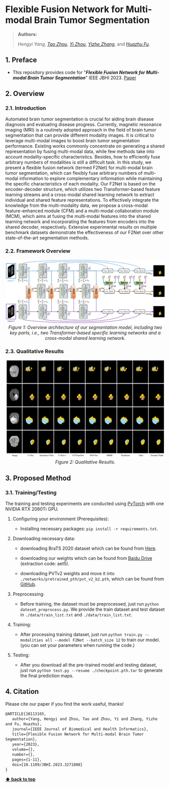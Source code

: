 # Flexible Fusion Network for Multi-modal Brain Tumor Segmentation

> **Authors:**
>
> *Hengyi Yang*,
> [*Tao Zhou*](https://taozh2017.github.io),
> [*Yi Zhou*](https://cse.seu.edu.cn/2021/0303/c23024a362239/page.htm),
> [*Yizhe Zhang*](https://yizhezhang.com/),
> and [*Huazhu Fu*](https://hzfu.github.io/).
>
> 

## 1. Preface

- This repository provides code for "_**Flexible Fusion Network for Multi-modal Brain Tumor Segmentation**_" IEEE JBHI 2023. [Paper](https://ieeexplore.ieee.org/document/10113165/) 


## 2. Overview

### 2.1. Introduction

Automated brain tumor segmentation is crucial for aiding brain disease diagnosis and evaluating disease progress. Currently, magnetic resonance imaging (MRI) is a routinely adopted approach in the field of brain tumor segmentation that can provide different modality images. It is critical to leverage multi-modal images to boost brain tumor segmentation performance. Existing works commonly concentrate on generating a shared representation by fusing multi-modal data, while few methods take into account modality-specific characteristics. Besides, how to efficiently fuse arbitrary numbers of modalities is still a difficult task. In this study, we present a flexible fusion network (termed F2Net) for multi-modal brain tumor segmentation, which can flexibly fuse arbitrary numbers of multi-modal information to explore complementary information while maintaining the specific characteristics of each modality. 
Our F2Net is based on the encoder-decoder structure, which utilizes two Transformer-based feature learning streams and a cross-modal shared learning network to extract individual and shared feature representations. To effectively integrate the knowledge from the multi-modality data, we propose a cross-modal feature-enhanced module (CFM) and a multi-modal collaboration module (MCM), which aims at fusing the multi-modal features into the shared learning network and incorporating the features from encoders into the shared decoder, respectively. Extensive experimental results on multiple benchmark datasets demonstrate the effectiveness of our F2Net over other state-of-the-art segmentation methods.

### 2.2. Framework Overview

<p align="center">
    <img src="imgs/F2Net.png"/> <br />
    <em>
    Figure 1: Overview architecture of our segmentation model, including two key parts, i.e., two Transformer-based specific learning networks and a cross-modal shared learning network.
    </em>
</p>


### 2.3. Qualitative Results

<p align="center">
    <img src="imgs/results.png"/> <br />
    <em> 
    Figure 2: Qualitative Results.
    </em>
</p>

## 3. Proposed Method

### 3.1. Training/Testing

The training and testing experiments are conducted using [PyTorch](https://github.com/pytorch/pytorch) with one NVIDIA RTX 2080Ti GPU.

1. Configuring your environment (Prerequisites):
       
    + Installing necessary packages: `pip install -r requirements.txt`.

2. Downloading necessary data:

    + downloading BraTS 2020 dataset
    which can be found from [Here](https://www.med.upenn.edu/cbica/brats2020/data.html).
   
    + downloading our weights
    which can be found from [Baidu Drive](https://pan.baidu.com/s/1855rwwaaFSM0EJcIlKCtHw) (extraction code: aet5).
    
    + downloading PVTv2 weights and move it into `./networks/pretrained_pth/pvt_v2_b2.pth`,
    which can be found from [GitHub](https://github.com/whai362/PVT/releases/download/v2/pvt_v2_b2.pth).

3. Preprocessing:

    + Before training, the dataset must be preprocessed, just run `python dateset_preprocess.py`. We provide the train 
    dataset and test dataset in `./data/train_list.txt` and `./data/train_list.txt`.
5. Training:
    
    + After processing training dataset, just run `python train.py --modalities all --model F2Net --batch_size 12` to train our model.
      (you can set your parameters when running the code.)

6. Testing:

    + After you download all the pre-trained model and testing dataset, just run `python test.py --resume ./checkpoint.pth.tar` to generate the final prediction maps.
    
## 4. Citation

Please cite our paper if you find the work useful, thanks!

    @ARTICLE{10113165,
       author={Yang, Hengyi and Zhou, Tao and Zhou, Yi and Zhang, Yizhe and Fu, Huazhu},
       journal={IEEE Journal of Biomedical and Health Informatics}, 
       title={Flexible Fusion Network for Multi-modal Brain Tumor Segmentation}, 
       year={2023},
       volume={},
       number={},
       pages={1-11},
       doi={10.1109/JBHI.2023.3271808}
    }


**[⬆ back to top](#1-preface)**